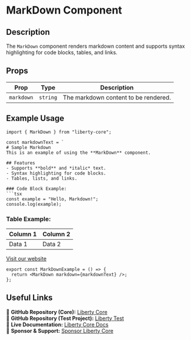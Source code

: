 # MarkDown Component

## Description
The `MarkDown` component renders markdown content and supports syntax highlighting for code blocks, tables, and links.

## Props

| Prop      | Type     | Description |
|-----------|---------|-------------|
| `markdown` | `string` | The markdown content to be rendered. |

## Example Usage
```tsx
import { MarkDown } from "liberty-core";

const markdownText = `
# Sample Markdown
This is an example of using the **MarkDown** component.

## Features
- Supports **bold** and *italic* text.
- Syntax highlighting for code blocks.
- Tables, lists, and links.

### Code Block Example:
```tsx
const example = "Hello, Markdown!";
console.log(example);
```

### Table Example:
| Column 1 | Column 2 |
|----------|----------|
| Data 1   | Data 2   |

[Visit our website](https://example.com)

```tsx
export const MarkDownExample = () => {
  return <MarkDown markdown={markdownText} />;
};
```

## Useful Links
🔗 **GitHub Repository (Core):** [Liberty Core](https://github.com/fblettner/liberty-core/)  
🔗 **GitHub Repository (Test Project):** [Liberty Test](https://github.com/fblettner/liberty-test/)  
📖 **Live Documentation:** [Liberty Core Docs](https://docs.nomana-it.fr/liberty-core/)  
💖 **Sponsor & Support:** [Sponsor Liberty Core](https://github.com/sponsors/fblettner)  